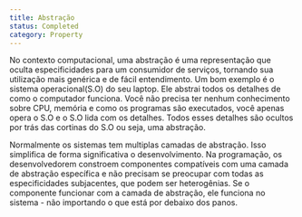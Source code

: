 ```yaml
---
title: Abstração
status: Completed
category: Property
---
```

No contexto computacional, uma abstração é uma representação que oculta especificidades para um consumidor de serviços, tornando sua utilização mais genérica e de fácil entendimento. Um bom exemplo é o sistema operacional(S.O) do seu laptop. Ele abstrai todos os detalhes de como o computador funciona. Você não precisa ter nenhum conhecimento sobre CPU, memória e como os programas são executados, você apenas opera o S.O e o S.O lida com os detalhes. Todos esses detalhes são ocultos por trás das cortinas do S.O ou seja, uma abstração. 

Normalmente os sistemas tem multiplas camadas de abstração. Isso simplifica de forma significativa o desenvolvimento. Na programação, os desenvolvedorem constroem componentes compatíveis com uma camada de abstração específica e não precisam se preocupar com todas as especificidades subjacentes, que podem ser heterogênias. Se o componente funcionar com a camada de abstração, ele funciona no sistema - não importando o que está por debaixo dos panos.
